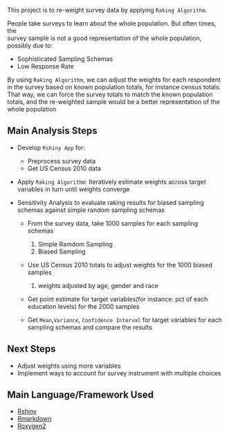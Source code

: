 This project is to re-weight survey data by applying `Raking Algorithm`.    

People take surveys to learn about the whole population. But often times, the   
survey sample is not a good representation of the whole population, possibly due to:     
- Sophisticated Sampling Schemas
- Low Response Rate

By using `Raking Algorithm`, we can adjust the weights for each respondent in the survey based on known population totals, for instance census totals. That way, we can force the survey totals to match the known population totals, and the re-weighted sample would be a better representation of the whole population

## Main Analysis Steps

- Develop `Rshiny App` for:
  * Preprocess survey data
  * Get US Census 2010 data

- Apply `Raking Algorithm`:
  Iteratively estimate weights across target variables in turn until weights converge

- Sensitivity Analysis to evaluate raking results for biased sampling schemas against simple random sampling schemas
  * From the survey data, take 1000 samples for each sampling schemas
    1. Simple Ramdom Sampling
    2. Biased Sampling

  * Use US Census 2010 totals to adjust weights for the 1000 biased samples
    1. weights adjusted by age, gender and race

  * Get point estimate for target variables(for instance: pct of each education levels) for the 2000 samples

  * Get `Mean`,`Variance`, `Confidence Interval` for target variables for each sampling schemas and compare the results


## Next Steps

- Adjust weights using more variables
- Implement ways to account for survey instrument with multiple choices

## Main Language/Framework Used

- [Rshiny](https://shiny.rstudio.com/)
- [Rmarkdown](https://rmarkdown.rstudio.com/)
- [Roxygen2](http://r-pkgs.had.co.nz/man.html)
